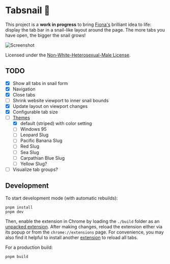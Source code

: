 # Tabsnail 🐌

This project is a **work in progress** to bring [Fiona's](https://runjak.codes/) brilliant idea to
life: display the tab bar in a snail-like layout around the page. The more tabs you have open, the
bigger the snail grows!

![Screenshot](tabsnail.png)

Licensed under the
[Non-White-Heterosexual-Male License](https://nonwhiteheterosexualmalelicense.org).

## TODO

- [x] Show all tabs in snail form
- [x] Navigation
- [x] Close tabs
- [ ] Shrink website viewport to inner snail bounds
- [x] Update layout on viewport changes
- [x] Configurable tab size
- [ ] [Themes](https://www.instagram.com/p/DMdTtUJpaxi)
  - [x] default (striped) with color setting
  - [ ] Windows 95
  - [ ] Leopard Slug
  - [ ] Pacific Banana Slug
  - [ ] Red Slug
  - [ ] Sea Slug
  - [ ] Carpathian Blue Slug
  - [ ] Yellow Slug?
- [ ] Visualize tab groups?

## Development

To start development mode (with automatic rebuilds):

```shell
pnpm install
pnpm dev
```

Then, enable the extension in Chrome by loading the `./build` folder as an
[unpacked extension](https://developer.chrome.com/docs/extensions/get-started/tutorial/hello-world#load-unpacked).
After making changes, reload the extension either via its popup or from the `chrome://extensions`
page. For convenience, you may also find it helpful to install another
[extension](https://chromewebstore.google.com/detail/reload-all-tabs/midkcinmplflbiflboepnahkboeonkam)
to reload all tabs.

For a production build:

```shell
pnpm build
```
